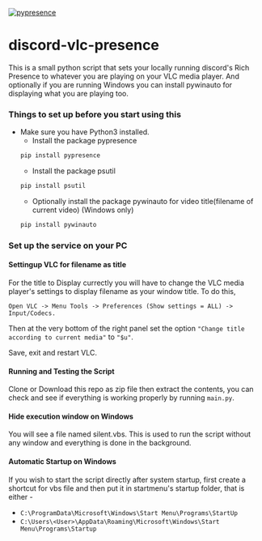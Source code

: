 [![pypresence](https://img.shields.io/badge/using-pypresence-00bb88.svg?style=for-the-badge&logo=discord&logoWidth=20)](https://github.com/qwertyquerty/pypresence)
# discord-vlc-presence
This is a small python script that sets your locally running discord's Rich Presence to whatever you are playing on your VLC media player. And optionally if you are running Windows you can install pywinauto for displaying what you are playing too.

### Things to set up before you start using this
* Make sure you have Python3 installed.
  * Install the package pypresence  
  ```ps1
  pip install pypresence
  ```  
  * Install the package psutil  
  ```ps1
  pip install psutil
  ```
  * Optionally install the package pywinauto for video title(filename of current video) (Windows only)  
  ```ps1 
  pip install pywinauto
  ```  
 

### Set up the service on your PC
#### Settingup VLC for filename as title
For the title to Display currectly you will have to change the VLC media player's settings to display filename as your window title. To do this,  

`Open VLC -> Menu Tools -> Preferences (Show settings = ALL) -> Input/Codecs.`  

Then at the very bottom of the right panel set the option `"Change title according to current media"` to `"$u"`.  

Save, exit and restart VLC.

#### Running and Testing the Script
Clone or Download this repo as zip file then extract the contents, you can check and see if everything is working properly by running `main.py`.

#### Hide execution window on Windows
You will see a file named silent.vbs. This is used to run the script without any window and everything is done in the background.

#### Automatic Startup on Windows
If you wish to start the script directly after system startup, first create a shortcut for vbs file and then put it in startmenu's startup folder, that is either -  
* `C:\ProgramData\Microsoft\Windows\Start Menu\Programs\StartUp`
* `C:\Users\<User>\AppData\Roaming\Microsoft\Windows\Start Menu\Programs\Startup`
